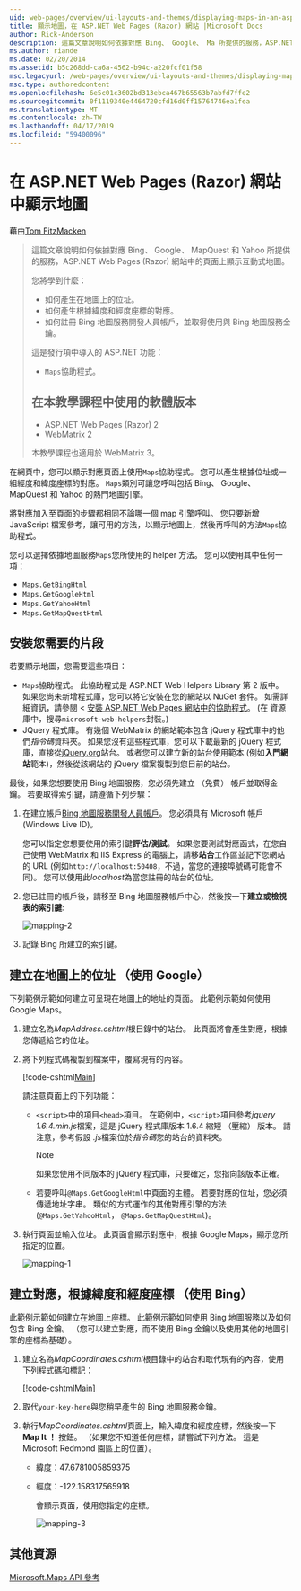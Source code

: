 ```yaml
---
uid: web-pages/overview/ui-layouts-and-themes/displaying-maps-in-an-aspnet-web-pages-site
title: 顯示地圖，在 ASP.NET Web Pages (Razor) 網站 |Microsoft Docs
author: Rick-Anderson
description: 這篇文章說明如何依據對應 Bing、 Google、 Ma 所提供的服務，ASP.NET Web Pages (Razor) 網站中的頁面上顯示互動式地圖...
ms.author: riande
ms.date: 02/20/2014
ms.assetid: b5c268dd-ca6a-4562-b94c-a220fcf01f58
msc.legacyurl: /web-pages/overview/ui-layouts-and-themes/displaying-maps-in-an-aspnet-web-pages-site
msc.type: authoredcontent
ms.openlocfilehash: 6e5c01c3602bd313ebca467b65563b7abfd7ffe2
ms.sourcegitcommit: 0f1119340e4464720cfd16d0ff15764746ea1fea
ms.translationtype: MT
ms.contentlocale: zh-TW
ms.lasthandoff: 04/17/2019
ms.locfileid: "59400096"
---
```

# <a name="displaying-maps-in-an-aspnet-web-pages-razor-site"></a>在 ASP.NET Web Pages (Razor) 網站中顯示地圖

藉由[Tom FitzMacken](https://github.com/tfitzmac)

> 這篇文章說明如何依據對應 Bing、 Google、 MapQuest 和 Yahoo 所提供的服務，ASP.NET Web Pages (Razor) 網站中的頁面上顯示互動式地圖。
> 
> 您將學到什麼：
> 
> - 如何產生在地圖上的位址。
> - 如何產生根據緯度和經度座標的對應。
> - 如何註冊 Bing 地圖服務開發人員帳戶，並取得使用與 Bing 地圖服務金鑰。
> 
> 這是發行項中導入的 ASP.NET 功能：
> 
> - `Maps`協助程式。
>   
> 
> ## <a name="software-versions-used-in-the-tutorial"></a>在本教學課程中使用的軟體版本
> 
> 
> - ASP.NET Web Pages (Razor) 2
> - WebMatrix 2
>   
> 
> 本教學課程也適用於 WebMatrix 3。


在網頁中，您可以顯示對應頁面上使用`Maps`協助程式。 您可以產生根據位址或一組經度和緯度座標的對應。 `Maps`類別可讓您呼叫包括 Bing、 Google、 MapQuest 和 Yahoo 的熱門地圖引擎。

將對應加入至頁面的步驟都相同不論哪一個 map 引擎呼叫。 您只要新增 JavaScript 檔案參考，讓可用的方法，以顯示地圖上，然後再呼叫的方法`Maps`協助程式。

您可以選擇依據地圖服務`Maps`您所使用的 helper 方法。 您可以使用其中任何一項：

- `Maps.GetBingHtml`
- `Maps.GetGoogleHtml`
- `Maps.GetYahooHtml`
- `Maps.GetMapQuestHtml`

## <a name="installing-the-pieces-you-need"></a>安裝您需要的片段

若要顯示地圖，您需要這些項目：

- `Maps`協助程式。 此協助程式是 ASP.NET Web Helpers Library 第 2 版中。 如果您尚未新增程式庫，您可以將它安裝在您的網站以 NuGet 套件。 如需詳細資訊，請參閱 <<c0> [ 安裝 ASP.NET Web Pages 網站中的協助程式](https://go.microsoft.com/fwlink/?LinkId=252372)。 (在 資源庫中，搜尋`microsoft-web-helpers`封裝。)
- JQuery 程式庫。 有幾個 WebMatrix 的網站範本包含 jQuery 程式庫中的他們*指令碼*資料夾。 如果您沒有這些程式庫，您可以下載最新的 jQuery 程式庫，直接從[jQuery.org](http://jQuery.org)站台。 或者您可以建立新的站台使用範本 (例如**入門網站**範本)，然後從該網站的 jQuery 檔案複製到您目前的站台。

最後，如果您想要使用 Bing 地圖服務，您必須先建立 （免費） 帳戶並取得金鑰。 若要取得索引鍵，請遵循下列步驟：

1. 在建立帳戶[Bing 地圖服務開發人員帳戶](https://www.microsoft.com/maps/developers/web.aspx)。 您必須具有 Microsoft 帳戶 (Windows Live ID)。

    您可以指定您想要使用的索引鍵**評估/測試**。 如果您要測試對應函式，在您自己使用 WebMatrix 和 IIS Express 的電腦上，請移**站台**工作區並記下您網站的 URL (例如`http://localhost:50408`，不過，當您的連接埠號碼可能會不同)。 您可以使用此*localhost*為當您註冊的站台的位址。
2. 您已註冊的帳戶後，請移至 Bing 地圖服務帳戶中心，然後按一下**建立或檢視表的索引鍵**:

    ![mapping-2](displaying-maps-in-an-aspnet-web-pages-site/_static/image1.png)
3. 記錄 Bing 所建立的索引鍵。

## <a name="creating-a-map-based-on-an-address-using-google"></a>建立在地圖上的位址 （使用 Google）

下列範例示範如何建立可呈現在地圖上的地址的頁面。 此範例示範如何使用 Google Maps。

1. 建立名為*MapAddress.cshtml*根目錄中的站台。 此頁面將會產生對應，根據您傳遞給它的位址。
2. 將下列程式碼複製到檔案中，覆寫現有的內容。

    [!code-cshtml[Main](displaying-maps-in-an-aspnet-web-pages-site/samples/sample1.cshtml)]

    請注意頁面上的下列功能：

    - `<script>`中的項目`<head>`項目。 在範例中，`<script>`項目參考*jquery 1.6.4.min.js*檔案，這是 jQuery 程式庫版本 1.6.4 縮短 （壓縮） 版本。 請注意，參考假設 *.js*檔案位於*指令碼*您的站台的資料夾。 

        > [!NOTE]
        > 如果您使用不同版本的 jQuery 程式庫，只要確定，您指向該版本正確。
    - 若要呼叫`@Maps.GetGoogleHtml`中頁面的主體。 若要對應的位址，您必須傳遞地址字串。 類似的方式運作的其他對應引擎的方法 (`@Maps.GetYahooHtml`， `@Maps.GetMapQuestHtml`)。
3. 執行頁面並輸入位址。 此頁面會顯示對應中，根據 Google Maps，顯示您所指定的位置。

     ![mapping-1](displaying-maps-in-an-aspnet-web-pages-site/_static/image2.png)

## <a name="creating-a-map-based-on-latitude-and-longitude-coordinates-using-bing"></a>建立對應，根據緯度和經度座標 （使用 Bing）

此範例示範如何建立在地圖上座標。 此範例示範如何使用 Bing 地圖服務以及如何包含 Bing 金鑰。 （您可以建立對應，而不使用 Bing 金鑰以及使用其他的地圖引擎的座標為基礎）。

1. 建立名為*MapCoordinates.cshtml*根目錄中的站台和取代現有的內容，使用下列程式碼和標記：

    [!code-cshtml[Main](displaying-maps-in-an-aspnet-web-pages-site/samples/sample2.cshtml)]
2. 取代`your-key-here`與您稍早產生的 Bing 地圖服務金鑰。
3. 執行*MapCoordinates.cshtml*頁面上，輸入緯度和經度座標，然後按一下**Map It ！** 按鈕。 （如果您不知道任何座標，請嘗試下列方法。 這是 Microsoft Redmond 園區上的位置）。

   - 緯度：47.6781005859375
   - 經度：-122.158317565918

     會顯示頁面，使用您指定的座標。

     ![mapping-3](displaying-maps-in-an-aspnet-web-pages-site/_static/image3.png)

<a id="Additional_Resources"></a>
## <a name="additional-resources"></a>其他資源


[Microsoft.Maps API 參考](https://msdn.microsoft.com/library/gg427611.aspx)
